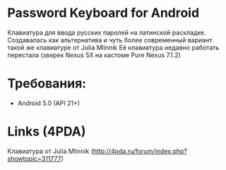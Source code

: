 # Password Keyboard for Android

Клавиатура для ввода русских паролей на латинской раскладке.
Создавалась как альтернатива и чуть более современный вариант такой же клавиатуре от Julia Mlinnik
Её клавиатура недавно работать перестала (зверек Nexus 5X на кастоме Pure Nexus 7.1.2)

# Требования:
- Android 5.0 (API 21+)

# Links (4PDA)
Клавиатура от Julia Mlinnik (http://4pda.ru/forum/index.php?showtopic=311777)